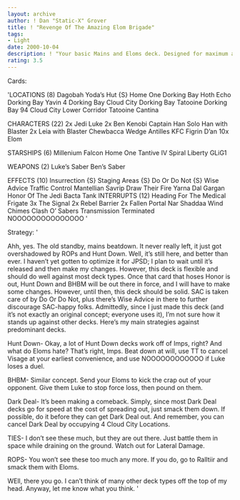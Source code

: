 ```yaml
---
layout: archive
author: ! Dan "Static-X" Grover
title: ! "Revenge Of The Amazing Elom Brigade"
tags:
- Light
date: 2000-10-04
description: ! "Your basic Mains and Eloms deck. Designed for maximum ass-whomping."
rating: 3.5
---
```

Cards: 

'LOCATIONS (8)
Dagobah Yoda’s Hut {S}
Home One Dorking Bay
Hoth Echo Dorking Bay
Yavin 4 Dorking Bay
Cloud City Dorking Bay
Tatooine Dorking Bay 94
Cloud City Lower Corridor
Tatooine Cantina

CHARACTERS (22)
2x Jedi Luke
2x Ben Kenobi
Captain Han Solo
Han with Blaster
2x Leia with Blaster
Chewbacca
Wedge Antilles
KFC
Figrin D’an
10x Elom

STARSHIPS (6)
Millenium Falcon
Home One
Tantive IV
Spiral
Liberty
GLiG1

WEAPONS (2)
Luke’s Saber
Ben’s Saber

EFFECTS (10)
Insurrection {S}
Staging Areas {S}
Do Or Do Not {S}
Wise Advice
Traffic Control
Mantellian Savrip
Draw Their Fire
Yarna Dal Gargan
Honor Of The Jedi
Bacta Tank
INTERRUPTS (12)
Heading For The Medical Frigate
3x The Signal
2x Rebel Barrier
2x Fallen Portal
Nar Shaddaa Wind Chimes
Clash O’ Sabers
Transmission Terminated
NOOOOOOOOOOOOOOO '

Strategy: '

Ahh, yes. The old standby, mains beatdown. It never really left, it just got overshadowed by ROPs and Hunt Down. Well, it’s still here, and better than ever. I haven’t yet gotten to optimize it for JPSD; I plan to wait until it’s released and then make my changes. However, this deck is flexible and should do well against most deck types. Once that card that hoses Honor is out, Hunt Down and BHBM will be out there in force, and I will have to make some changes. However, until then, this deck should be solid. SAC is taken care of by Do Or Do Not, plus there’s Wise Advice in there to further discourage SAC-happy folks. Admittedly, since I just made this deck (and it’s not exactly an original concept; everyone uses it),  I’m not sure how it stands up against other decks. Here’s my main strategies against predominant decks.

Hunt Down- Okay, a lot of Hunt Down decks work off of Imps, right? And what do Eloms hate? That’s right, Imps. Beat down at will, use TT to cancel Visage at your earliest convenience, and use NOOOOOOOOOOOO if Luke loses a duel.

BHBM- Similar concept. Send your Eloms to kick the crap out of your opponent. Give them Luke to stop force loss, then pound on them.

Dark Deal- It’s been making a comeback. Simply, since most Dark Deal decks go for speed at the cost of spreading out, just smack them down. If possible, do it before they can get Dark Deal out. And remember, you can cancel Dark Deal by occupying 4 Cloud City Locations.

TIES- I don’t see these much, but they are out there. Just battle them in space while draining on the ground. Watch out for Lateral Damage.

ROPS- You won’t see these too much any more. If you do, go to Ralltiir and smack them with Eloms.

WEll, there you go. I can’t think of many other deck types off the top of my head. Anyway, let me know what you think. '